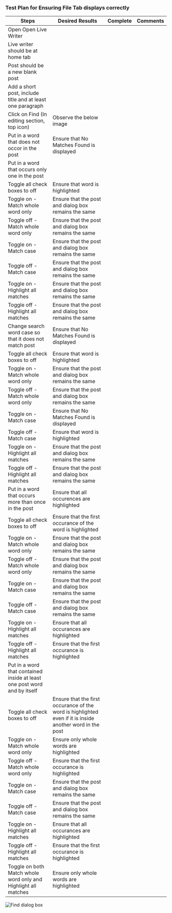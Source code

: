 ### Test Plan for Ensuring File Tab displays correctly
Steps                  | Desired Results                | Complete | Comments
--------------------------|--------------------------------------------|----------| --------
Open Open Live Writer  |  |  |
Live writer should be at home tab | | |
Post should be a new blank post | | |
Add a short post, include title and at least one paragraph | | 
Click on Find (In editing section, top icon) | Observe the below image | |
Put in a word that does not occor in the post | Ensure that No Matches Found is displayed | |
Put in a word that occurs only one in the post |
Toggle all check boxes to off | Ensure that word is highlighted | |
Toggle on - Match whole word only | Ensure that the post and dialog box remains the same | | 
Toggle off -Match whole word only | Ensure that the post and dialog box remains the same | |
Toggle on - Match case | Ensure that the post and dialog box remains the same | | 
Toggle off - Match case | Ensure that the post and dialog box remains the same | | 
Toggle on - Highlight all matches | Ensure that the post and dialog box remains the same | | 
Toggle off - Highlight all matches | Ensure that the post and dialog box remains the same | | 
Change search word case so that it does not match post | Ensure that No Matches Found is displayed | |
Toggle all check boxes to off | Ensure that word is highlighted | |
Toggle on - Match whole word only | Ensure that the post and dialog box remains the same | | 
Toggle off -Match whole word only | Ensure that the post and dialog box remains the same| |
Toggle on - Match case | Ensure that No Matches Found is displayed  | | 
Toggle off - Match case | Ensure that word is highlighted | | 
Toggle on - Highlight all matches | Ensure that the post and dialog box remains the same | | 
Toggle off - Highlight all matches | Ensure that the post and dialog box remains the same | | 
Put in a word that occurs more than once in the post | Ensure that all occurences are highlighted | |
Toggle all check boxes to off | Ensure that the first occurance of the word is highlighted | |
Toggle on - Match whole word only | Ensure that the post and dialog box remains the same | | 
Toggle off -Match whole word only | Ensure that the post and dialog box remains the same| |
Toggle on - Match case |  Ensure that the post and dialog box remains the same| |
Toggle off - Match case |  Ensure that the post and dialog box remains the same| |
Toggle on - Highlight all matches | Ensure that all occurances are highlighted | | 
Toggle off - Highlight all matches | Ensure that the first occurance is highlighted | | 
Put in a word that contained inside at least one post word and by itself | |
Toggle all check boxes to off | Ensure that the first occurance of the word is highlighted even if it is inside another word in the post | |
Toggle on - Match whole word only | Ensure only whole words are highlighted | | 
Toggle off -Match whole word only | Ensure that the first occurance is highlighted | |
Toggle on - Match case |  Ensure that the post and dialog box remains the same| |
Toggle off - Match case |  Ensure that the post and dialog box remains the same| |
Toggle on - Highlight all matches | Ensure that all occurances are highlighted | | 
Toggle off - Highlight all matches | Ensure that the first occurance is highlighted | |  
Toggle on both Match whole word only and Highlight all matches | Ensure only whole words are highlighted | | 


![Find dialog box](images/find.png)  